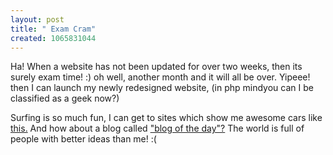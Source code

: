 ```yaml
--- 
layout: post
title: " Exam Cram"
created: 1065831044
---
```

Ha! When a website has not been updated for over two weeks, then its surely exam time! :) oh well, another month and it will all be over. Yipeee! then I can launch my newly redesigned website, (in php mindyou can I be classified as a geek now?)

Surfing is so much fun, I can get to sites which show me awesome cars like<a href="http://www.ephemeranow.com/cars/cars037.htm"> this.</a>
And how about a blog called <a href="http://www.shrednow.com/botd/index.html">"blog of the day"?</a> The world is full of people with better ideas than me! :(
